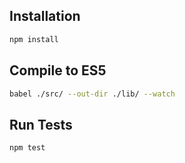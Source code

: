 
## Installation
```bash
npm install
```

## Compile to ES5
```bash
babel ./src/ --out-dir ./lib/ --watch
```

## Run Tests
```bash
npm test
```